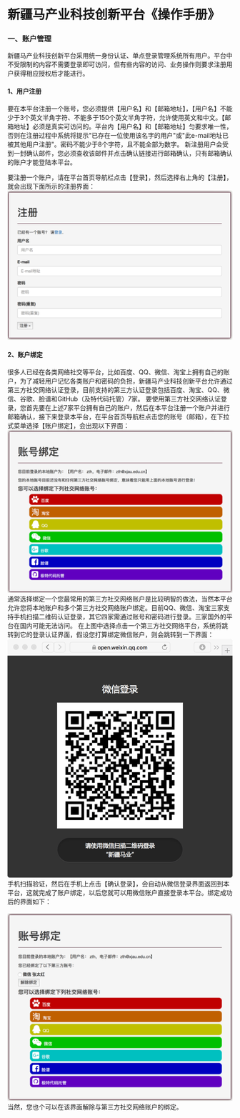 # 新疆马产业科技创新平台《操作手册》
### 一、账户管理
新疆马产业科技创新平台采用统一身份认证、单点登录管理系统所有用户。平台中不受限制的内容不需要登录即可访问，但有些内容的访问、业务操作则要求注册用户获得相应授权后才能进行。
#### 1、用户注册
要在本平台注册一个账号，您必须提供【用户名】和【邮箱地址】，【用户名】不能少于3个英文半角字符、不能多于150个英文半角字符，允许使用英文和中文。【邮箱地址】必须是真实可访问的。平台内【用户名】和【邮箱地址】匀要求唯一性，否则在注册过程中系统将提示"已存在一位使用该名字的用户"或"此e-mail地址已被其他用户注册"。密码不能少于8个字符，且不能全部为数字。
新注册用户会受到一封确认邮件，您必须查收该邮件并点击确认链接进行邮箱确认，只有邮箱确认的账户才能登陆本平台。

要注册一个账户，请在平台首页导航栏点击【登录】，然后选择右上角的【注册】，就会出现下面所示的注册界面：
![alt tag](images/signUp.png)


#### 2、账户绑定
很多人已经在各类网络社交等平台，比如百度、QQ、微信、淘宝上拥有自己的账户，为了减轻用户记忆各类账户和密码的负担，新疆马产业科技创新平台允许通过第三方社交网络认证登录，目前支持的第三方认证登录包括百度、淘宝、QQ、微信、谷歌、脸谱和GitHub（及特代码托管）7家。
要使用第三方社交网络认证登录，您首先要在上述7家平台拥有自己的账户，然后在本平台注册一个账户并进行邮箱确认，接下来登录本平台，在平台首页导航栏点击您的账号（邮箱），在下拉式菜单选择【账户绑定】，会出现以下界面：
![alt tag](images/binding.png)
通常选择绑定一个您最常用的第三方社交网络账户是比较明智的做法，当然本平台允许您将本地账户和多个第三方社交网络账户绑定。目前QQ、微信、淘宝三家支持手机扫描二维码认证登录，其它四家需通过账号和密码进行登录。三家国外的平台在国内可能无法访问。
在上图中选择点击一个第三方社交网络平台，系统将跳转到它的登录认证界面，假设您打算绑定微信账户，则会跳转到一下界面：
![alt tag](images/weixinLogin.png)
手机扫描验证，然后在手机上点击【确认登录】，会自动从微信登录界面返回到本平台，这就完成了账户绑定，以后您就可以用微信账户直接登录本平台。绑定成功后的界面如下：  
<br />
![alt tag](images/binding_finish.png)
<br />
当然，您也个可以在该界面解除与第三方社交网络账户的绑定。
